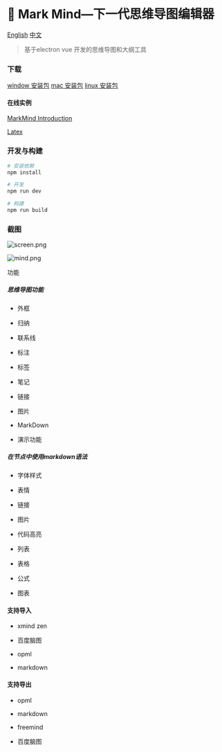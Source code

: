 # :wave: Mark Mind—下一代思维导图编辑器

[English](https://github.com/MarkMindLtd/Mark-Mind)   [中文](https://github.com/MarkMindLtd/Mark-Mind/blob/main/README%20-%20zh.md)

> 基于electron vue 开发的思维导图和大纲工具

### 下载

[window 安装包](https://github.com/MarkMindLtd/Mark-Mind/releases/download/1.1.7/Mark.Mind.Setup.1.1.7.exe)
[mac 安装包](https://github.com/MarkMindLtd/Mark-Mind/releases/download/1.1.7/MarkMind-1.1.7.dmg)
[linux 安装包](https://github.com/MarkMindLtd/Mark-Mind/releases/download/1.1.7/Mark.Mind.1.1.7.AppImage)


#### 在线实例

[MarkMind Introduction](http://www.ckminder.cn/minder/share/4033e5c0176911eb9228b57b686e3963)

[Latex](http://www.ckminder.cn/minder/share/aea53ae0178711ebb397f5d294d32da7)

### 开发与构建

```bash
# 安装依赖
npm install

# 开发
npm run dev

# 构建
npm run build
```

### 截图

![screen.png](https://i.loli.net/2020/11/19/2EXh9HCOodcQN5G.png)

![mind.png](https://i.loli.net/2020/11/20/P6SQ24gJ5jXHfpi.png)

功能

##### 思维导图功能

- 外框

- 归纳

- 联系线

- 标注

- 标签

- 笔记

- 链接

- 图片

- MarkDown

- 演示功能

##### 在节点中使用markdown语法

- 字体样式

- 表情

- 链接

- 图片

- 代码高亮

- 列表

- 表格

- 公式

- 图表

#### 支持导入

- xmind zen

- 百度脑图

- opml

- markdown

#### 支持导出

- opml

- markdown

- freemind

- 百度脑图
